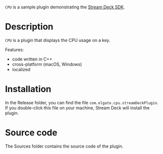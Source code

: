 
`CPU` is a sample plugin demonstrating the [Stream Deck SDK](https://developer.elgato.com/documentation/stream-deck/).


# Description

`CPU` is a plugin that displays the CPU usage on a key.

Features:

- code written in C++
- cross-platform (macOS, Windows)
- localized


# Installation

In the Release folder, you can find the file `com.elgato.cpu.streamDeckPlugin`. If you double-click this file on your machine, Stream Deck will install the plugin.


# Source code

The Sources folder contains the source code of the plugin.
